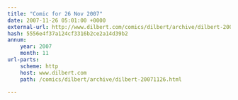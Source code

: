 ```yaml
---
title: "Comic for 26 Nov 2007"
date: 2007-11-26 05:01:00 +0000
external-url: http://www.dilbert.com/comics/dilbert/archive/dilbert-20071126.html
hash: 5556e4f37a124cf3316b2ce2a14d39b2
annum:
    year: 2007
    month: 11
url-parts:
    scheme: http
    host: www.dilbert.com
    path: /comics/dilbert/archive/dilbert-20071126.html

---
```



